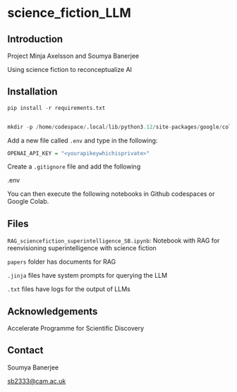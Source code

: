 # science_fiction_LLM


## Introduction

Project Minja Axelsson and Soumya Banerjee

Using science fiction to reconceptualize AI

## Installation

```R
pip install -r requirements.txt


mkdir -p /home/codespace/.local/lib/python3.12/site-packages/google/colab

```

Add a new file called `.env` and type in the following:

```R
OPENAI_API_KEY = "<yourapikeywhichisprivate>"
```

Create a `.gitignore` file and add the following

.env

You can then execute the following notebooks in Github codespaces or Google Colab.


## Files

`RAG_sciencefiction_superintelligence_SB.ipynb`: Notebook with RAG for reenvisioning superintelligence with science fiction

`papers` folder has documents for RAG

`.jinja` files have system prompts for querying the LLM

`.txt` files have logs for the output of LLMs


## Acknowledgements

Accelerate Programme for Scientific Discovery

## Contact

Soumya Banerjee

sb2333@cam.ac.uk
